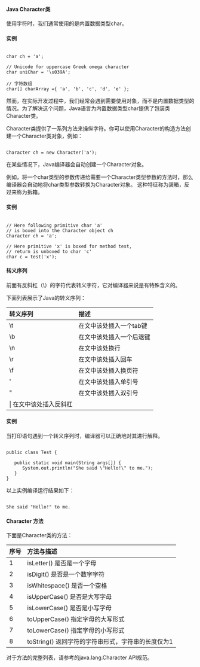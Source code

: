  
#### Java Character类

 使用字符时，我们通常使用的是内置数据类型char。

 
#### 实例

 
```

char ch = 'a';

// Unicode for uppercase Greek omega character
char uniChar = '\u039A'; 

// 字符数组
char[] charArray ={ 'a', 'b', 'c', 'd', 'e' }; 

```
 然而，在实际开发过程中，我们经常会遇到需要使用对象，而不是内置数据类型的情况。为了解决这个问题，Java语言为内置数据类型char提供了包装类Character类。 


 Character类提供了一系列方法来操纵字符。你可以使用Character的构造方法创建一个Character类对象，例如： 

 
```

Character ch = new Character('a');

```
  在某些情况下，Java编译器会自动创建一个Character对象。

 例如，将一个char类型的参数传递给需要一个Character类型参数的方法时，那么编译器会自动地将char类型参数转换为Character对象。 这种特征称为装箱，反过来称为拆箱。 

 
#### 实例

 
```

// Here following primitive char 'a'
// is boxed into the Character object ch
Character ch = 'a';

// Here primitive 'x' is boxed for method test,
// return is unboxed to char 'c'
char c = test('x');

```
 

#### 转义序列

 前面有反斜杠（\）的字符代表转义字符，它对编译器来说是有特殊含义的。 


下面列表展示了Java的转义序列：

 

| 转义序列| 描述|
|:--|:--|
| \t| 在文中该处插入一个tab键|
| \b| 在文中该处插入一个后退键|
| \n| 在文中该处换行|
| \r| 在文中该处插入回车|
| \f| 在文中该处插入换页符|
| \'| 在文中该处插入单引号|
| \"| 在文中该处插入双引号|
| \\| 在文中该处插入反斜杠|


#### 实例

  当打印语句遇到一个转义序列时，编译器可以正确地对其进行解释。 

 
```

public class Test {

   public static void main(String args[]) {
      System.out.println("She said \"Hello!\" to me.");
   }
}

```
 以上实例编译运行结果如下： 

 
```

She said "Hello!" to me.

```



#### Character 方法

 下面是Character类的方法：

 

| 序号| 方法与描述|
|:--|:--|
| 1| isLetter() 是否是一个字母|
| 2| isDigit() 是否是一个数字字符|
| 3| isWhitespace() 是否一个空格|
| 4| isUpperCase() 是否是大写字母|
| 5| isLowerCase() 是否是小写字母|
| 6| toUpperCase() 指定字母的大写形式|
| 7| toLowerCase() 指定字母的小写形式|
| 8| toString() 返回字符的字符串形式，字符串的长度仅为1|

对于方法的完整列表，请参考的java.lang.Character API规范。

 

